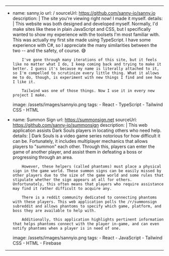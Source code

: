 ---
-   name: sanny.io
    url: /
    sourceUrl: https://github.com/sanny-io/sanny.io
    description: |
                The site you're viewing right now! I made it myself.
    details: |
            This website was both designed and developed myself. Normally, I'd make sites like these in plain JavaScript and CSS, but I specifically wanted to show my experience with the toolsets I'm most familiar with. This was actually my first site made using TypeScript. I have some experience with C#, so I appreciate the many similarities between the two -- and the safety, of course. 😅

            I've gone through many iterations of this site, but it feels like no matter what I do, I keep coming back and trying to make it better. I guess it's because my name is literally attached to it, so I'm compelled to scrutinize every little thing. What it allows me to do, though, is experiment with new things I find and see how I like it.

            Tailwind was one of those things. Now I use it in every new project I make.
    image: /assets/images/sannyio.png
    tags:
        - React
        - TypeScript
        - Tailwind CSS
        - HTML
-   name: Summon Sign
    url: https://summonsign.net
    sourceUrl: https://github.com/sanny-io/summonsign
    description: |
                This web application assists Dark Souls players in locating others who need help.
    details: |
            Dark Souls is a video game series notorious for how difficult it can be. Fortunately, it includes multiplayer mechanics that allows players to "summon" each other. Through this, players can enter the game of another player, and assist them in defeating a boss or progressing through an area.

            However, these helpers (called phantoms) must place a physical sign in the game world. These summon signs can be easily missed by other players due to the size of the game world and some rules that stipulate whether the sign appears at all for others. Unfortunately, this often means that players who require assistance may find it rather difficult to acquire any.

            There is a reddit community dedicated to connecting phantoms with these players. This web application polls the /r/summonsign subreddit and allows phantoms to specify which game, platform, and boss they are available to help with.

            Additionally, this application highlights pertinent information that helps phantoms connect with the player in-game, and can even notify phantoms when a player is in need of one.
    image: /assets/images/sannyio.png
    tags:
        - React
        - JavaScript
        - Tailwind CSS
        - HTML
        - Firebase
---